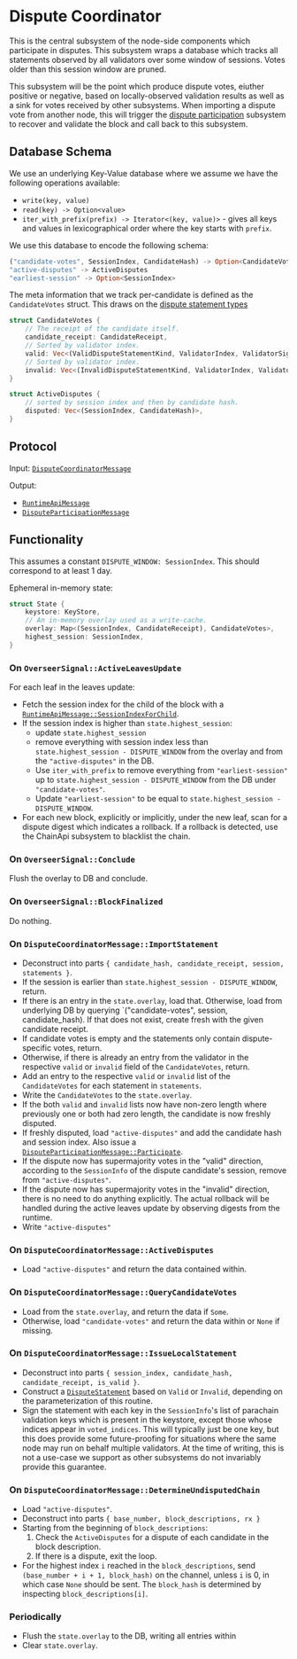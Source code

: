 # Dispute Coordinator

This is the central subsystem of the node-side components which participate in disputes. This subsystem wraps a database which tracks all statements observed by all validators over some window of sessions. Votes older than this session window are pruned.

This subsystem will be the point which produce dispute votes, eiuther positive or negative, based on locally-observed validation results as well as a sink for votes received by other subsystems. When importing a dispute vote from another node, this will trigger the [dispute participation](dispute-participation.md) subsystem to recover and validate the block and call back to this subsystem.

## Database Schema

We use an underlying Key-Value database where we assume we have the following operations available:
  * `write(key, value)`
  * `read(key) -> Option<value>`
  * `iter_with_prefix(prefix) -> Iterator<(key, value)>` - gives all keys and values in lexicographical order where the key starts with `prefix`.

We use this database to encode the following schema:

```rust
("candidate-votes", SessionIndex, CandidateHash) -> Option<CandidateVotes>
"active-disputes" -> ActiveDisputes
"earliest-session" -> Option<SessionIndex>
```

The meta information that we track per-candidate is defined as the `CandidateVotes` struct.
This draws on the [dispute statement types][DisputeTypes]

```rust
struct CandidateVotes {
    // The receipt of the candidate itself.
    candidate_receipt: CandidateReceipt,
    // Sorted by validator index.
    valid: Vec<(ValidDisputeStatementKind, ValidatorIndex, ValidatorSignature)>,
    // Sorted by validator index.
    invalid: Vec<(InvalidDisputeStatementKind, ValidatorIndex, ValidatorSignature)>,
}

struct ActiveDisputes {
    // sorted by session index and then by candidate hash.
    disputed: Vec<(SessionIndex, CandidateHash)>,
}
```

## Protocol

Input: [`DisputeCoordinatorMessage`][DisputeCoordinatorMessage]

Output:
  - [`RuntimeApiMessage`][RuntimeApiMessage]
  - [`DisputeParticipationMessage`][DisputeParticipationMessage]

## Functionality

This assumes a constant `DISPUTE_WINDOW: SessionIndex`. This should correspond to at least 1 day.

Ephemeral in-memory state:

```rust
struct State {
    keystore: KeyStore,
    // An in-memory overlay used as a write-cache.
    overlay: Map<(SessionIndex, CandidateReceipt), CandidateVotes>,
    highest_session: SessionIndex,
}
```

### On `OverseerSignal::ActiveLeavesUpdate`

For each leaf in the leaves update:
  * Fetch the session index for the child of the block with a [`RuntimeApiMessage::SessionIndexForChild`][RuntimeApiMessage].
  * If the session index is higher than `state.highest_session`:
    * update `state.highest_session`
    * remove everything with session index less than `state.highest_session - DISPUTE_WINDOW` from the overlay and from the `"active-disputes"` in the DB.
    * Use `iter_with_prefix` to remove everything from `"earliest-session"` up to `state.highest_session - DISPUTE_WINDOW` from the DB under `"candidate-votes"`.
    * Update `"earliest-session"` to be equal to `state.highest_session - DISPUTE_WINDOW`.
  * For each new block, explicitly or implicitly, under the new leaf, scan for a dispute digest which indicates a rollback. If a rollback is detected, use the ChainApi subsystem to blacklist the chain.

### On `OverseerSignal::Conclude`

Flush the overlay to DB and conclude.

### On `OverseerSignal::BlockFinalized`

Do nothing.

### On `DisputeCoordinatorMessage::ImportStatement`

* Deconstruct into parts `{ candidate_hash, candidate_receipt, session, statements }`.
* If the session is earlier than `state.highest_session - DISPUTE_WINDOW`, return.
* If there is an entry in the `state.overlay`, load that. Otherwise, load from underlying DB by querying `("candidate-votes", session, candidate_hash). If that does not exist, create fresh with the given candidate receipt.
* If candidate votes is empty and the statements only contain dispute-specific votes, return.
* Otherwise, if there is already an entry from the validator in the respective `valid` or `invalid` field of the `CandidateVotes`, return.
* Add an entry to the respective `valid` or `invalid` list of the `CandidateVotes` for each statement in `statements`. 
* Write the `CandidateVotes` to the `state.overlay`.
* If the both `valid` and `invalid` lists now have non-zero length where previously one or both had zero length, the candidate is now freshly disputed.
* If freshly disputed, load `"active-disputes"` and add the candidate hash and session index. Also issue a [`DisputeParticipationMessage::Participate`][DisputeParticipationMessage].
* If the dispute now has supermajority votes in the "valid" direction, according to the `SessionInfo` of the dispute candidate's session, remove from `"active-disputes"`.
* If the dispute now has supermajority votes in the "invalid" direction, there is no need to do anything explicitly. The actual rollback will be handled during the active leaves update by observing digests from the runtime.
* Write `"active-disputes"`

### On `DisputeCoordinatorMessage::ActiveDisputes`

* Load `"active-disputes"` and return the data contained within.

### On `DisputeCoordinatorMessage::QueryCandidateVotes`

* Load from the `state.overlay`, and return the data if `Some`. 
* Otherwise, load `"candidate-votes"` and return the data within or `None` if missing.

### On `DisputeCoordinatorMessage::IssueLocalStatement`

* Deconstruct into parts `{ session_index, candidate_hash, candidate_receipt, is_valid }`.
* Construct a [`DisputeStatement`][DisputeStatement] based on `Valid` or `Invalid`, depending on the parameterization of this routine. 
* Sign the statement with each key in the `SessionInfo`'s list of parachain validation keys which is present in the keystore, except those whose indices appear in `voted_indices`. This will typically just be one key, but this does provide some future-proofing for situations where the same node may run on behalf multiple validators. At the time of writing, this is not a use-case we support as other subsystems do not invariably provide this guarantee.

### On `DisputeCoordinatorMessage::DetermineUndisputedChain`

* Load `"active-disputes"`.
* Deconstruct into parts `{ base_number, block_descriptions, rx }`
* Starting from the beginning of `block_descriptions`:
  1. Check the `ActiveDisputes` for a dispute of each candidate in the block description.
  1. If there is a dispute, exit the loop.
* For the highest index `i` reached in the `block_descriptions`, send `(base_number + i + 1, block_hash)` on the channel, unless `i` is 0, in which case `None` should be sent. The `block_hash` is determined by inspecting `block_descriptions[i]`.

### Periodically

* Flush the `state.overlay` to the DB, writing all entries within
* Clear `state.overlay`.

[DisputeTypes]: ../../types/disputes.md
[DisputeStatement]: ../../types/disputes.md#disputestatement
[DisputeCoordinatorMessage]: ../../types/overseer-protocol.md#dispute-coordinator-message
[RuntimeApiMessage]: ../../types/overseer-protocol.md#runtime-api-message
[DisputeParticipationMessage]: ../../types/overseer-protocol.md#dispute-participation-message
